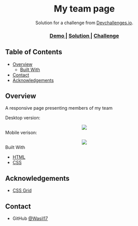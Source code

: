 <h1 align="center">My team page</h1>

<div align="center">
   Solution for a challenge from  <a href="http://devchallenges.io" target="_blank">Devchallenges.io</a>.
</div>

<div align="center">
  <h3>
    <a href="https://my-team-presentation.netlify.app">
      Demo
    </a>
    <span> | </span>
    <a href="https://devchallenges.io/solutions/yzn8uy5jWqQ6MkBPSWVk">
      Solution
    </a>
    <span> | </span>
    <a href="https://devchallenges.io/challenges/hhmesazsqgKXrTkYkt0U">
      Challenge
    </a>
  </h3>
</div>

## Table of Contents

- [Overview](#overview)
  - [Built With](#built-with)
- [Contact](#contact)
- [Acknowledgements](#acknowledgements)

## Overview

A responsive page presenting members of my team

Desktop version:
<div align="center">
  <img src="https://user-images.githubusercontent.com/71132144/108636159-d51e4280-7483-11eb-8aef-24ae6c11a812.png" />
</div

Mobile verison:
<div align="center">
  <img src="https://user-images.githubusercontent.com/71132144/108636202-0d258580-7484-11eb-8ef2-e396163789df.png" />
</div

### Built With

- [HTML](https://devdocs.io/html/)
- [CSS](https://devdocs.io/css/)


## Acknowledgements

- [CSS Grid](https://css-tricks.com/snippets/css/complete-guide-grid/)


## Contact

- GitHub [@Wasil17](https://github.com/Wasil17)

